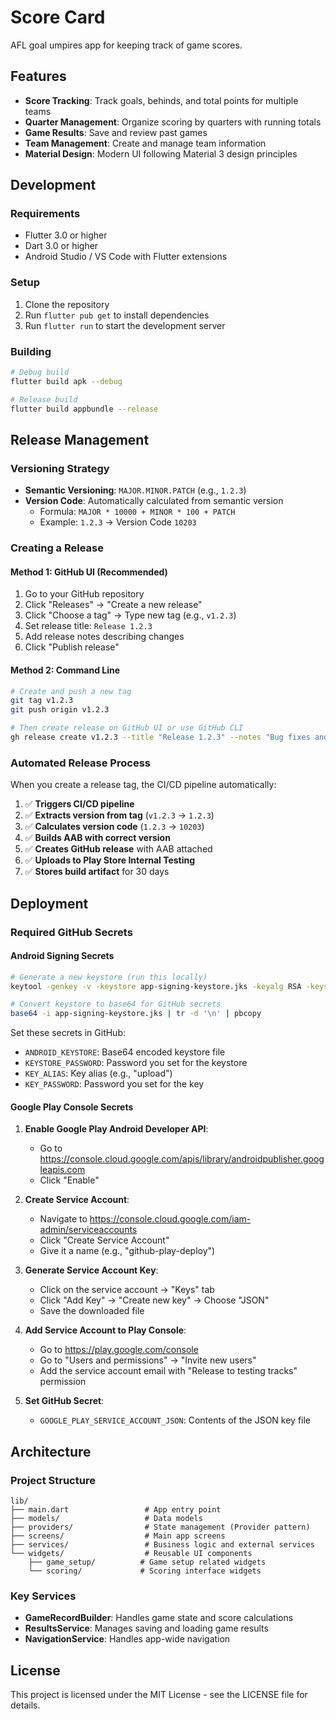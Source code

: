 # Score Card

AFL goal umpires app for keeping track of game scores.

## Features

- **Score Tracking**: Track goals, behinds, and total points for multiple teams
- **Quarter Management**: Organize scoring by quarters with running totals
- **Game Results**: Save and review past games
- **Team Management**: Create and manage team information
- **Material Design**: Modern UI following Material 3 design principles

## Development

### Requirements

- Flutter 3.0 or higher
- Dart 3.0 or higher
- Android Studio / VS Code with Flutter extensions

### Setup

1. Clone the repository
2. Run `flutter pub get` to install dependencies
3. Run `flutter run` to start the development server

### Building

```bash
# Debug build
flutter build apk --debug

# Release build
flutter build appbundle --release
```

## Release Management

### Versioning Strategy

- **Semantic Versioning**: `MAJOR.MINOR.PATCH` (e.g., `1.2.3`)
- **Version Code**: Automatically calculated from semantic version
  - Formula: `MAJOR * 10000 + MINOR * 100 + PATCH`
  - Example: `1.2.3` → Version Code `10203`

### Creating a Release

#### Method 1: GitHub UI (Recommended)
1. Go to your GitHub repository
2. Click "Releases" → "Create a new release"
3. Click "Choose a tag" → Type new tag (e.g., `v1.2.3`)
4. Set release title: `Release 1.2.3`
5. Add release notes describing changes
6. Click "Publish release"

#### Method 2: Command Line
```bash
# Create and push a new tag
git tag v1.2.3
git push origin v1.2.3

# Then create release on GitHub UI or use GitHub CLI
gh release create v1.2.3 --title "Release 1.2.3" --notes "Bug fixes and improvements"
```

### Automated Release Process

When you create a release tag, the CI/CD pipeline automatically:
1. ✅ **Triggers CI/CD pipeline**
2. ✅ **Extracts version from tag** (`v1.2.3` → `1.2.3`)
3. ✅ **Calculates version code** (`1.2.3` → `10203`)
4. ✅ **Builds AAB with correct version**
5. ✅ **Creates GitHub release** with AAB attached
6. ✅ **Uploads to Play Store Internal Testing**
7. ✅ **Stores build artifact** for 30 days

## Deployment

### Required GitHub Secrets

#### Android Signing Secrets

```bash
# Generate a new keystore (run this locally)
keytool -genkey -v -keystore app-signing-keystore.jks -keyalg RSA -keysize 2048 -validity 10000 -alias upload

# Convert keystore to base64 for GitHub secrets
base64 -i app-signing-keystore.jks | tr -d '\n' | pbcopy
```

Set these secrets in GitHub:
- `ANDROID_KEYSTORE`: Base64 encoded keystore file
- `KEYSTORE_PASSWORD`: Password you set for the keystore
- `KEY_ALIAS`: Key alias (e.g., "upload")
- `KEY_PASSWORD`: Password you set for the key

#### Google Play Console Secrets

1. **Enable Google Play Android Developer API**:
   - Go to https://console.cloud.google.com/apis/library/androidpublisher.googleapis.com
   - Click "Enable"

2. **Create Service Account**:
   - Navigate to https://console.cloud.google.com/iam-admin/serviceaccounts
   - Click "Create Service Account"
   - Give it a name (e.g., "github-play-deploy")

3. **Generate Service Account Key**:
   - Click on the service account → "Keys" tab
   - Click "Add Key" → "Create new key" → Choose "JSON"
   - Save the downloaded file

4. **Add Service Account to Play Console**:
   - Go to https://play.google.com/console
   - Go to "Users and permissions" → "Invite new users"
   - Add the service account email with "Release to testing tracks" permission

5. **Set GitHub Secret**:
   - `GOOGLE_PLAY_SERVICE_ACCOUNT_JSON`: Contents of the JSON key file

## Architecture

### Project Structure

```
lib/
├── main.dart                 # App entry point
├── models/                   # Data models
├── providers/                # State management (Provider pattern)
├── screens/                  # Main app screens
├── services/                 # Business logic and external services
└── widgets/                  # Reusable UI components
    ├── game_setup/          # Game setup related widgets
    └── scoring/             # Scoring interface widgets
```

### Key Services

- **GameRecordBuilder**: Handles game state and score calculations
- **ResultsService**: Manages saving and loading game results
- **NavigationService**: Handles app-wide navigation

## License

This project is licensed under the MIT License - see the LICENSE file for details.

